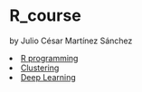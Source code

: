 # R_course
by Julio César Martínez Sánchez



<li class="masthead__menu-item">
          <a href= "https://nbviewer.org/github/JulioCesarMS/R_course/blob/master/3.-%20Programaci%C3%B3n%20B%C3%A1sica.ipynb">R programming</a>
</li>

<li class="masthead__menu-item">
          <a href= "https://nbviewer.org/github/JulioCesarMS/DataScience_with_Python/blob/master/5.-%20MachineLearning/UnsupervisedLearning/4.-%20Ejemplo2%20-%20Delitos%20Cometidos%20en%20M%C3%A9xico%202015-2021.ipynb">Clustering</a>
</li>

<li class="masthead__menu-item">
          <a href= "https://nbviewer.org/github/JulioCesarMS/DataScience_with_Python/blob/master/6.-%20DeepLearning/2.-%20MultilayerPerceptron_Classification.ipynb">Deep Learning</a>
</li>

